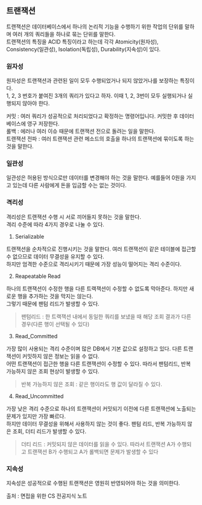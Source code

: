 ## 트랜잭션

트랜잭션은 데이터베이스에서 하나의 논리적 기능을 수행하기 위한 작업의 단위를 말하며 여러 개의 쿼리들을 하나로 묶는 단위를 말한다.   
트랜잭션의 특징을 ACID 특징이라고 하는데 각각 Atomicity(원자성), Consistency(일관성), Isolation(독립성), Durability(지속성)이 있다.  

### 원자성

원자성은 트랜잭션과 관련된 일이 모두 수행되었거나 되지 않았거나를 보장하는 특징이다.  
1, 2, 3 번호가 붙여진 3개의 쿼리가 있다고 하자. 이때 1, 2, 3번이 모두 실행되거나 실행되지 않아야 한다.  

커밋 : 여러 쿼리가 성공적으로 처리되었다고 확정하는 명령어입니다. 커밋한 후 데이터 베이스에 영구 저장한다.  
롤백 : 에러나 여러 이슈 때문에 트랜잭션 전으로 돌려는 일을 말한다.   
트랜잭션 전파 : 여러 트랜잭션 관련 메소드의 호출을 하나의 트랜잭션에 묶이도록 하는 것을 말한다.  

### 일관성

일관성은 허용된 방식으로만 데이터를 변경해야 하는 것을 말한다. 예를들어 0원을 가지고 있는데 다른 사람에게 돈을 입금할 수는 없는 것이다.  

### 격리성

격리성은 트랜잭션 수행 시 서로 끼어들지 못하는 것을 말한다.  
격리 수준에 따라 4가지 경우로 나눌 수 있다.  

1. Serializable

트랜잭션을 순차적으로 진행시키는 것을 말한다. 여러 트랜잭션이 같은 테이블에 접근할 수 없으므로 데이터 무결성을 유지할 수 있다.  
하지만 엄격한 수준으로 격리시키기 때문에 가장 성능이 떨어지는 격리 수준이다.  

2. Reapeatable Read

하나의 트랜잭션이 수정한 행을 다른 트랙잭션이 수정할 수 없도록 막아준다. 하지만 새로운 행을 추가하는 것을 막지는 않는다.  
그렇기 때문에 팬텀 리드가 발생할 수 있다.  
> 팬텀리드 : 한 트랙잭션 내에서 동일한 쿼리를 보냈을 때 해당 조회 결과가 다른 경우(다른 행이 선택될 수 있다)

3. Read_Committed

가장 많이 사용되는 격리 수준이며 많은 DB에서 기본 값으로 설정하고 있다. 다른 트랜잭션이 커밋하지 않은 정보는 읽을 수 없다.  
어떤 트랜잭션이 접근한 행을 다른 트랜잭션이 수정할 수 있다. 따라서 팬텀리드, 반복 가능하지 않은 조회 현상이 발생할 수 있다. 
> 반복 가능하지 않은 조회 : 같은 행이라도 행 값이 달라질 수 있다.

4. Read_Uncommitted

가장 낮은 격리 수준으로 하나의 트랜잭션이 커밋되기 이전에 다른 트랜잭션에 노출되는 문제가 있지만 가장 빠르다.  
하지만 데이터 무결성을 위해서 사용하지 않는 것이 좋다. 팬텀 리드, 반복 가능하지 않은 조회, 더티 리드가 발생할 수 있다.  
> 더티 리드 : 커밋되지 않은 데이터를 읽을 수 있다. 따라서 트랜잭션 A가 수행되고 트랜잭션 B가 수행되고 A가 롤백되면 문제가 발생할 수 있다

### 지속성

지속성은 성공적으로 수행된 트랜잭션은 영원히 반영되어야 하는 것을 의미한다.   

출처 : 면접을 위한 CS 전공지식 노트
